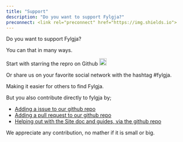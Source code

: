 ```yaml
---
title: "Support"
description: "Do you want to support Fylgja?"
preconnect: <link rel="preconnect" href="https://img.shields.io">
---
```


Do you want to support Fylgja?

You can that in many ways.

<p class="share-me">
<span>Start with starring the repro on Github</span>
<a href="https://github.com/fylgja/fylgja"
    class="no-underline text-reset"
    target="_blank"
    rel="noopener noreferrer">
    <img src="https://img.shields.io/github/stars/fylgja/fylgja?style=social"
    alt="Give start to Fylgja"
    width="76"
    height="20"
    loading="eager"
    style="width: auto;">
</a>
</p>

Or share us on your favorite social network with the hashtag #fylgja.

Making it easier for others to find Fylgja.

But you also contribute directly to fylgja by;

- [Adding a issue to our github repo](https://github.com/fylgja/fylgja/issues)
- [Adding a pull request to our github repo](https://github.com/fylgja/fylgja/pulls)
- [Helping out with the Site doc and guides, via the github repo](https://github.com/fylgja/site)

We appreciate any contribution, no mather if it is small or big.
